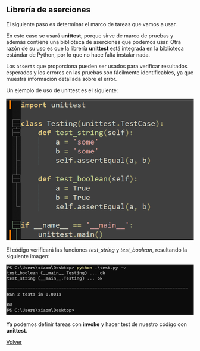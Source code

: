 ## Librería de aserciones

El siguiente paso es determinar el marco de tareas que vamos a usar. 

En este caso se usará **unittest**, porque sirve de marco de pruebas y además contiene una biblioteca de aserciones que podemos usar. Otra razón de su uso es que la librería **unittest** está integrada en la biblioteca estándar de Python, por lo que no hace falta instalar nada. 

Los ``asserts`` que proporciona pueden ser usados para verificar resultados esperados y los errores en las pruebas son fácilmente identificables, ya que muestra información detallada sobre el error.

Un ejemplo de uso de unittest es el siguiente:

![Ejemplo unittest 1](img/ejemplo_UT1.png)

El código verificará las funciones *test_string* y *test_boolean*, resultando la siguiente imagen:

![Ejemplo unittest 2](img/ejemplo_UT2.png)

Ya podemos definir tareas con **invoke** y hacer test de nuestro código con **unittest**.

[Volver](README.md)
